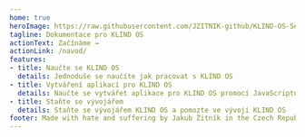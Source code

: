 ```yaml
---
home: true
heroImage: https://raw.githubusercontent.com/JZITNIK-github/KLIND-OS-Server/main/logo.png
tagline: Dokumentace pro KLIND OS
actionText: Začínáme →
actionLink: /navod/
features:
- title: Naučte se KLIND OS
  details: Jednoduše se naučíte jak pracovat s KLIND OS
- title: Vytváření aplikací pro KLIND OS
  details: Naučte se vytvářet aplikace pro KLIND OS promocí JavaScriptu
- title: Staňte se vývojářem
  details: Staňte se vývojářem KLIND OS a pomozte ve vývoji KLIND OS
footer: Made with hate and suffering by Jakub Žitník in the Czech Republic.
---
```

